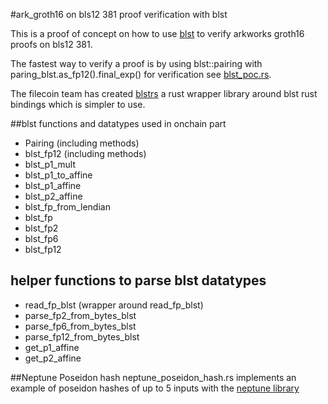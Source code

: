 #ark_groth16 on bls12 381 proof verification with blst

This is a proof of concept on how to use [blst](https://github.com/supranational/blst) to verify arkworks groth16 proofs on bls12 381.

The fastest way to verify a proof is by using blst::pairing with paring_blst.as_fp12().final_exp() for verification see [blst_poc.rs](https://github.com/ananas-block/).

The filecoin team has created [blstrs](https://github.com/filecoin-project/blstrs) a rust wrapper library around blst rust bindings which is simpler to use.

##blst functions and datatypes used in onchain part
- Pairing (including methods)
- blst_fp12 (including methods)
- blst_p1_mult
- blst_p1_to_affine
- blst_p1_affine
- blst_p2_affine
- blst_fp_from_lendian
- blst_fp
- blst_fp2
- blst_fp6
- blst_fp12

## helper functions to parse blst datatypes
- read_fp_blst (wrapper around read_fp_blst)
- parse_fp2_from_bytes_blst
- parse_fp6_from_bytes_blst
- parse_fp12_from_bytes_blst
- get_p1_affine
- get_p2_affine

##Neptune Poseidon hash
neptune_poseidon_hash.rs implements an example of poseidon hashes of up to 5 inputs with the [neptune library](https://github.com/filecoin-project/neptune)
